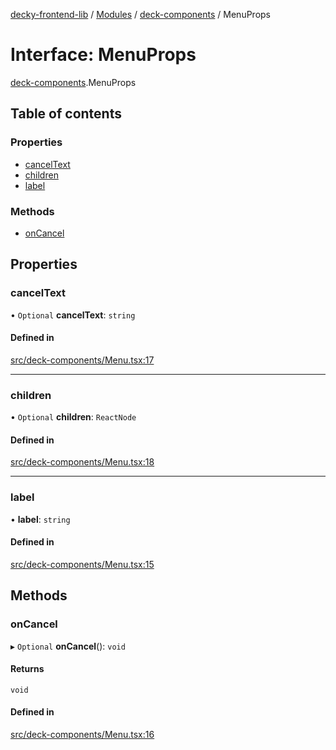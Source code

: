 [decky-frontend-lib](../README.md) / [Modules](../modules.md) / [deck-components](../modules/deck_components.md) / MenuProps

# Interface: MenuProps

[deck-components](../modules/deck_components.md).MenuProps

## Table of contents

### Properties

- [cancelText](deck_components.MenuProps.md#canceltext)
- [children](deck_components.MenuProps.md#children)
- [label](deck_components.MenuProps.md#label)

### Methods

- [onCancel](deck_components.MenuProps.md#oncancel)

## Properties

### cancelText

• `Optional` **cancelText**: `string`

#### Defined in

[src/deck-components/Menu.tsx:17](https://github.com/SteamDeckHomebrew/decky-frontend-lib/blob/33dd4e5/src/deck-components/Menu.tsx#L17)

___

### children

• `Optional` **children**: `ReactNode`

#### Defined in

[src/deck-components/Menu.tsx:18](https://github.com/SteamDeckHomebrew/decky-frontend-lib/blob/33dd4e5/src/deck-components/Menu.tsx#L18)

___

### label

• **label**: `string`

#### Defined in

[src/deck-components/Menu.tsx:15](https://github.com/SteamDeckHomebrew/decky-frontend-lib/blob/33dd4e5/src/deck-components/Menu.tsx#L15)

## Methods

### onCancel

▸ `Optional` **onCancel**(): `void`

#### Returns

`void`

#### Defined in

[src/deck-components/Menu.tsx:16](https://github.com/SteamDeckHomebrew/decky-frontend-lib/blob/33dd4e5/src/deck-components/Menu.tsx#L16)
